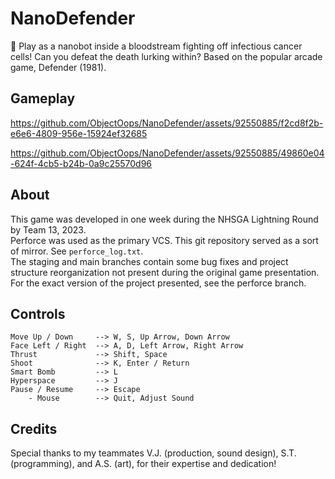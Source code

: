 # NanoDefender
🦠 Play as a nanobot inside a bloodstream fighting off infectious cancer cells! Can you defeat the death lurking within? Based on the popular arcade game, Defender (1981).

## Gameplay

https://github.com/ObjectOops/NanoDefender/assets/92550885/f2cd8f2b-e6e6-4809-956e-15924ef32685

https://github.com/ObjectOops/NanoDefender/assets/92550885/49860e04-624f-4cb5-b24b-0a9c25570d96

## About
This game was developed in one week during the NHSGA Lightning Round by Team 13, 2023.  
Perforce was used as the primary VCS. This git repository served as a sort of mirror. See `perforce_log.txt`.  
The staging and main branches contain some bug fixes and project structure reorganization not present during the original game presentation. For the exact version of the project presented, see the perforce branch.

## Controls
```
Move Up / Down     --> W, S, Up Arrow, Down Arrow
Face Left / Right  --> A, D, Left Arrow, Right Arrow
Thrust             --> Shift, Space
Shoot              --> K, Enter / Return
Smart Bomb         --> L
Hyperspace         --> J
Pause / Resume     --> Escape
    - Mouse        --> Quit, Adjust Sound
```

## Credits
Special thanks to my teammates V.J. (production, sound design), S.T. (programming), and A.S. (art), for their expertise and dedication!
